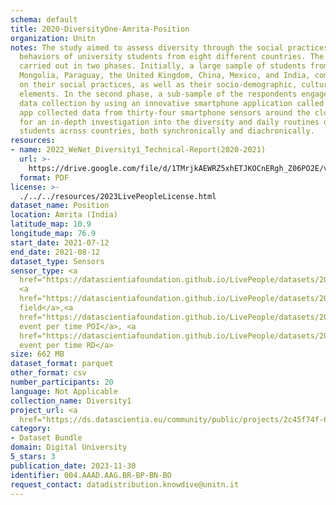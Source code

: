 ```yaml
---
schema: default
title: 2020-DiversityOne-Amrita-Position
organization: Unitn
notes: The study aimed to assess diversity through the social practices and daily
  behaviors of university students from eight different countries. The research was
  carried out in two phases. Initially, a large sample of students from Denmark, Italy,
  Mongolia, Paraguay, the United Kingdom, China, Mexico, and India, completed a survey
  on their social practices, as well as their socio-demographic, cultural, and psychological
  elements. In the second phase, a sub-sample of the respondents engaged in a four-week
  data collection by using an innovative smartphone application called iLog. This
  app collected data from thirty-four smartphone sensors around the clock, allowing
  for an in-depth investigation into the diversity and daily routines of university
  students across countries, both synchronically and diachronically.
resources:
- name: 2022_WeNet_Diversity1_Technical-Report(2020-2021)
  url: >-
    https://drive.google.com/file/d/1TMrjkAEWRZ5xhETJKOCnERgh_Z06PO2E/view?usp=drive_link
  format: PDF
license: >-
  ./../../resources/2023LivePeopleLicense.html
dataset_name: Position
location: Amrita (India)
latitude_map: 10.9
longitude_map: 76.9
start_date: 2021-07-12
end_date: 2021-08-12
dataset_type: Sensors
sensor_type: <a 
  href="https://datascientiafoundation.github.io/LivePeople/datasets/2020-DV1-Amrita-Proximity%20Event/">proximity</a>,
  <a 
  href="https://datascientiafoundation.github.io/LivePeople/datasets/2020-DV1-Amrita-Magnetic%20Field%20Event/">magnetic
  field</a>,<a 
  href="https://datascientiafoundation.github.io/LivePeople/datasets/2020-DV1-Amrita-Location%20Event%20Per%20Time%20POI/">location
  event per time POI</a>, <a 
  href="https://datascientiafoundation.github.io/LivePeople/datasets/2020-DV1-Amrita-Location%20Event%20Per%20Time%20RD/">location
  event per time RD</a>
size: 662 MB
dataset_format: parquet
other_format: csv
number_participants: 20
language: Not Applicable
collection_name: Diversity1
project_url: <a 
  href="https://ds.datascientia.eu/community/public/projects/2c45f74f-6538-4bb5-a67e-1e9c15d0307c">https://ds.datascientia.eu/community/public/projects/2c45f74f-6538-4bb5-a67e-1e9c15d0307c</a>
category:
- Dataset Bundle
domain: Digital University
5_stars: 3
publication_date: 2023-11-30
identifier: 004.AAAD.AAG.BR-BP-BN-BO
request_contact: datadistribution.knowdive@unitn.it
---
```

